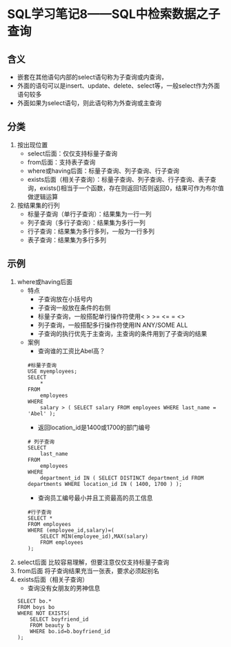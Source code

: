 # SQL学习笔记8——SQL中检索数据之子查询
## 含义
* 嵌套在其他语句内部的select语句称为子查询或内查询，
* 外面的语句可以是insert、update、delete、select等，一般select作为外面语句较多
* 外面如果为select语句，则此语句称为外查询或主查询
## 分类
1. 按出现位置
	* select后面：仅仅支持标量子查询
	* from后面：支持表子查询
	* where或having后面：标量子查询、列子查询、行子查询
	* exists后面（相关子查询）：标量子查询、列子查询、行子查询、表子查询，exists()相当于一个函数，存在则返回1否则返回0，结果可作为布尔值做逻辑运算
2. 按结果集的行列
	* 标量子查询（单行子查询）：结果集为一行一列
	* 列子查询（多行子查询）：结果集为多行一列
	* 行子查询：结果集为多行多列，一般为一行多列
	* 表子查询：结果集为多行多列
## 示例
1. where或having后面
	* 特点
		* 子查询放在小括号内
		* 子查询一般放在条件的右侧
		* 标量子查询，一般搭配单行操作符使用< > >= <= = <>
		* 列子查询，一般搭配多行操作符使用IN ANY/SOME ALL
		* 子查询的执行优先于主查询，主查询的条件用到了子查询的结果
	* 案例
		* 查询谁的工资比Abel高？
		```mysql
		#标量子查询
		USE myemployees;
		SELECT
			* 
		FROM
			employees 
		WHERE
			salary > ( SELECT salary FROM employees WHERE last_name = 'Abel' );
		```
		* 返回location_id是1400或1700的部门编号
		```mysql
		# 列子查询
		SELECT
			last_name 
		FROM
			employees 
		WHERE
			department_id IN ( SELECT DISTINCT department_id FROM departments WHERE location_id IN ( 1400, 1700 ) );
		```
		* 查询员工编号最小并且工资最高的员工信息
		```mysql
		#行子查询
		SELECT *
		FROM employees
		WHERE (employee_id,salary)=(
			SELECT MIN(employee_id),MAX(salary)
			FROM employees
		);
		```
2. select后面
比较容易理解，但要注意仅仅支持标量子查询
3. from后面
将子查询结果充当一张表，要求必须起别名
4. exists后面（相关子查询）
	* 查询没有女朋友的男神信息
	```mysql
	SELECT bo.*
	FROM boys bo
	WHERE NOT EXISTS(
		SELECT boyfriend_id
		FROM beauty b
		WHERE bo.id=b.boyfriend_id
	);
	```